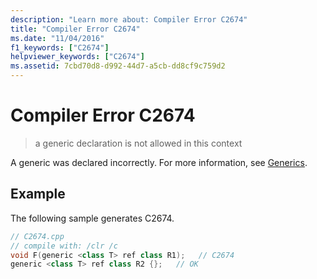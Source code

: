 ```yaml
---
description: "Learn more about: Compiler Error C2674"
title: "Compiler Error C2674"
ms.date: "11/04/2016"
f1_keywords: ["C2674"]
helpviewer_keywords: ["C2674"]
ms.assetid: 7cbd70d8-d992-44d7-a5cb-dd8cf9c759d2
---
```

# Compiler Error C2674

> a generic declaration is not allowed in this context

A generic was declared incorrectly. For more information, see [Generics](../../extensions/generics-cpp-component-extensions.md).

## Example

The following sample generates C2674.

```cpp
// C2674.cpp
// compile with: /clr /c
void F(generic <class T> ref class R1);   // C2674
generic <class T> ref class R2 {};   // OK
```
